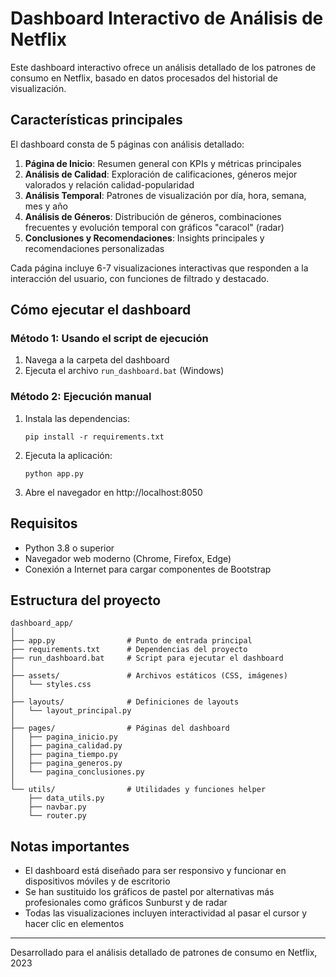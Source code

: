 # Dashboard Interactivo de Análisis de Netflix

Este dashboard interactivo ofrece un análisis detallado de los patrones de consumo en Netflix, basado en datos procesados del historial de visualización.

## Características principales

El dashboard consta de 5 páginas con análisis detallado:

1. **Página de Inicio**: Resumen general con KPIs y métricas principales
2. **Análisis de Calidad**: Exploración de calificaciones, géneros mejor valorados y relación calidad-popularidad
3. **Análisis Temporal**: Patrones de visualización por día, hora, semana, mes y año
4. **Análisis de Géneros**: Distribución de géneros, combinaciones frecuentes y evolución temporal con gráficos "caracol" (radar)
5. **Conclusiones y Recomendaciones**: Insights principales y recomendaciones personalizadas

Cada página incluye 6-7 visualizaciones interactivas que responden a la interacción del usuario, con funciones de filtrado y destacado.

## Cómo ejecutar el dashboard

### Método 1: Usando el script de ejecución

1. Navega a la carpeta del dashboard
2. Ejecuta el archivo `run_dashboard.bat` (Windows)

### Método 2: Ejecución manual

1. Instala las dependencias:
   ```
   pip install -r requirements.txt
   ```

2. Ejecuta la aplicación:
   ```
   python app.py
   ```

3. Abre el navegador en http://localhost:8050

## Requisitos

- Python 3.8 o superior
- Navegador web moderno (Chrome, Firefox, Edge)
- Conexión a Internet para cargar componentes de Bootstrap

## Estructura del proyecto

```
dashboard_app/
│
├── app.py                # Punto de entrada principal
├── requirements.txt      # Dependencias del proyecto
├── run_dashboard.bat     # Script para ejecutar el dashboard
│
├── assets/               # Archivos estáticos (CSS, imágenes)
│   └── styles.css
│
├── layouts/              # Definiciones de layouts
│   └── layout_principal.py
│
├── pages/                # Páginas del dashboard
│   ├── pagina_inicio.py
│   ├── pagina_calidad.py
│   ├── pagina_tiempo.py
│   ├── pagina_generos.py
│   └── pagina_conclusiones.py
│
└── utils/                # Utilidades y funciones helper
    ├── data_utils.py
    ├── navbar.py
    └── router.py
```

## Notas importantes

- El dashboard está diseñado para ser responsivo y funcionar en dispositivos móviles y de escritorio
- Se han sustituido los gráficos de pastel por alternativas más profesionales como gráficos Sunburst y de radar
- Todas las visualizaciones incluyen interactividad al pasar el cursor y hacer clic en elementos

---

Desarrollado para el análisis detallado de patrones de consumo en Netflix, 2023

